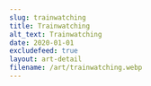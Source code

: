 ```yaml
---
slug: trainwatching
title: Trainwatching
alt_text: Trainwatching
date: 2020-01-01
excludefeed: true
layout: art-detail
filename: /art/trainwatching.webp
---
```

